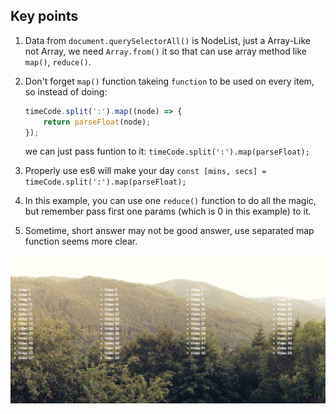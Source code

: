 ## Key points
1. Data from `document.querySelectorAll()` is NodeList, just a Array-Like not Array, we need `Array.from()` it so that can use array method like `map()`, `reduce()`.
2. Don't forget `map()` function takeing `function` to be used on every item, so instead of doing:
    ```js
    timeCode.split(':').map((node) => {
        return parseFloat(node);
    });
    ```

    we can just pass funtion to it: `timeCode.split(':').map(parseFloat);`

3. Properly use es6 will make your day `const [mins, secs] = timeCode.split(':').map(parseFloat);`

4. In this example, you can use one `reduce()` function to do all the magic, but remember pass first one params (which is 0 in this example) to it.

5. Sometime, short answer may not be good answer, use separated map function seems more clear.

![Screenshot](./screenshot.png)
